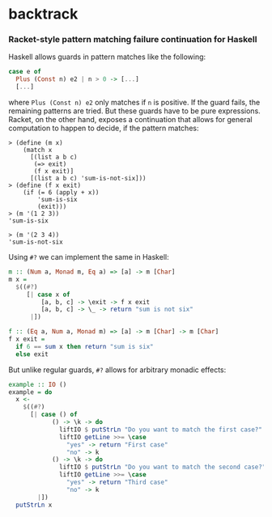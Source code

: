 # backtrack
### Racket-style pattern matching failure continuation for Haskell

Haskell allows guards in pattern matches like the following:

```haskell
case e of
  Plus (Const n) e2 | n > 0 -> [...]
  [...]
```

where ``Plus (Const n) e2`` only matches if ``n`` is positive. If the guard fails, the remaining patterns are tried.
But these guards have to be pure expressions.
Racket, on the other hand, exposes a continuation that allows for general computation to happen to decide, if the pattern matches:

```racket
> (define (m x)
    (match x
      [(list a b c)
       (=> exit)
       (f x exit)]
      [(list a b c) 'sum-is-not-six]))
> (define (f x exit)
    (if (= 6 (apply + x))
        'sum-is-six
        (exit)))
> (m '(1 2 3))
'sum-is-six

> (m '(2 3 4))
'sum-is-not-six
````

Using ``#?`` we can implement the same in Haskell:

```haskell
m :: (Num a, Monad m, Eq a) => [a] -> m [Char]
m x =
  $((#?)
     [| case x of
         [a, b, c] -> \exit -> f x exit
         [a, b, c] -> \_ -> return "sum is not six"
      |])

f :: (Eq a, Num a, Monad m) => [a] -> m [Char] -> m [Char]
f x exit =
  if 6 == sum x then return "sum is six"
  else exit
```

But unlike regular guards, ``#?`` allows for arbitrary monadic effects:

```haskell
example :: IO ()
example = do
  x <-
    $((#?)
      [| case () of
            () -> \k -> do
              liftIO $ putStrLn "Do you want to match the first case?"
              liftIO getLine >>= \case
                "yes" -> return "First case"
                "no" -> k
            () -> \k -> do
              liftIO $ putStrLn "Do you want to match the second case?"
              liftIO getLine >>= \case
                "yes" -> return "Third case"
                "no" -> k
        |])
  putStrLn x
```

